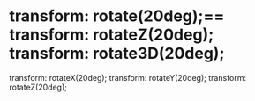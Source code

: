  transform: rotate(20deg);== transform: rotateZ(20deg);
 transform: rotate3D(20deg);
 ===
 transform: rotateX(20deg);
 transform: rotateY(20deg);
 transform: rotateZ(20deg);